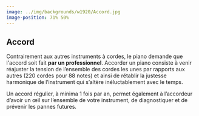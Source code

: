 ```yaml
---
image: ../img/backgrounds/w1920/Accord.jpg
image-position: 71% 50%
---
```


## Accord

Contrairement aux autres instruments à cordes, le piano demande que l'accord soit fait **par un professionnel**. Accorder un piano consiste à venir réajuster la tension de l’ensemble des cordes les unes par rapports aux autres (220 cordes pour 88 notes) et ainsi de rétablir la justesse harmonique de l’instrument qui s’altère inéluctablement avec le temps. 

Un accord régulier, à minima 1 fois par an, permet également à l’accordeur d’avoir un œil sur l’ensemble de votre instrument, de diagnostiquer et de prévenir les pannes futures.

